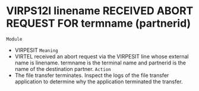 # VIRPS12I linename RECEIVED ABORT REQUEST FOR termname (partnerid)
`Module`
- VIRPESIT
`Meaning`
- VIRTEL received an abort request via the VIRPESIT line whose external name is linename. termname is the terminal name and partnerid is the name of the destination partner.
`Action`
- The file transfer terminates. Inspect the logs of the file transfer application to determine why the application terminated the transfer.
